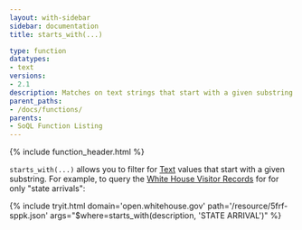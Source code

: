 ```yaml
---
layout: with-sidebar
sidebar: documentation
title: starts_with(...)

type: function
datatypes:
- text 
versions:
- 2.1
description: Matches on text strings that start with a given substring
parent_paths: 
- /docs/functions/
parents: 
- SoQL Function Listing 
---
```


{% include function_header.html %}

`starts_with(...)` allows you to filter for [Text](/docs/datatypes/text.html) values that start with a given substring. For example, to query the [White House Visitor Records](https://open.whitehouse.gov/dataset/White-House-Visitor-Records-Requests/p86s-ychb?) for for only "state arrivals":

{% include tryit.html domain='open.whitehouse.gov' path='/resource/5frf-sppk.json' args="$where=starts_with(description, 'STATE ARRIVAL')" %}
